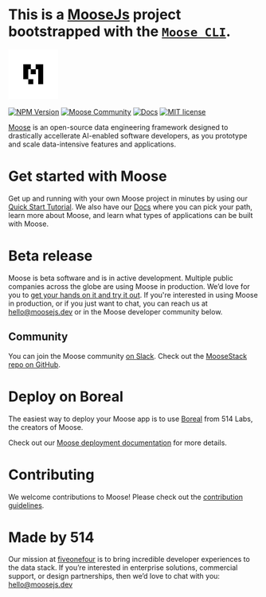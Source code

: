# This is a [MooseJs](https://docs.fiveonefour.com/moose) project bootstrapped with the [`Moose CLI`](https://github.com/514-labs/moose/tree/main/apps/framework-cli).

<a href="https://docs.fiveonefour.com/moose"><img src="https://raw.githubusercontent.com/514-labs/moose/main/logo-m-light.png" alt="moose logo" height="100px"></a>

[![NPM Version](https://img.shields.io/npm/v/%40514labs%2Fmoose-cli?logo=npm)](https://www.npmjs.com/package/@514labs/moose-cli?activeTab=readme)
[![Moose Community](https://img.shields.io/badge/slack-moose_community-purple.svg?logo=slack)](https://join.slack.com/t/moose-community/shared_invite/zt-2fjh5n3wz-cnOmM9Xe9DYAgQrNu8xKxg)
[![Docs](https://img.shields.io/badge/quick_start-docs-blue.svg)](https://docs.fiveonefour.com/moose/getting-started/quickstart)
[![MIT license](https://img.shields.io/badge/license-MIT-yellow.svg)](LICENSE)

[Moose](https://docs.fiveonefour.com/moose) is an open-source data engineering framework designed to drastically accellerate AI-enabled software developers, as you prototype and scale data-intensive features and applications.

# Get started with Moose

Get up and running with your own Moose project in minutes by using our [Quick Start Tutorial](https://docs.fiveonefour.com/moose/getting-started/quickstart). We also have our [Docs](https://docs.fiveonefour.com/moose) where you can pick your path, learn more about Moose, and learn what types of applications can be built with Moose.

# Beta release

Moose is beta software and is in active development. Multiple public companies across the globe are using Moose in production. We’d love for you to [get your hands on it and try it out](https://docs.fiveonefour.com/moose/getting-started/quickstart). If you're interested in using Moose in production, or if you just want to chat, you can reach us at [hello@moosejs.dev](mailto:hello@moosejs.dev) or in the Moose developer community below.

## Community

You can join the Moose community [on Slack](https://join.slack.com/t/moose-community/shared_invite/zt-2fjh5n3wz-cnOmM9Xe9DYAgQrNu8xKxg). Check out the [MooseStack repo on GitHub](https://github.com/514-labs/moosestack).

# Deploy on Boreal

The easiest way to deploy your Moose app is to use [Boreal](https://www.fiveonefour.com/boreal) from 514 Labs, the creators of Moose.

Check out our [Moose deployment documentation](https://docs.fiveonefour.com/moose/deploying) for more details.

# Contributing

We welcome contributions to Moose! Please check out the [contribution guidelines](https://github.com/514-labs/moose/blob/main/CONTRIBUTING.md).

# Made by 514

Our mission at [fiveonefour](https://www.fiveonefour.com/) is to bring incredible developer experiences to the data stack. If you’re interested in enterprise solutions, commercial support, or design partnerships, then we’d love to chat with you: [hello@moosejs.dev](mailto:hello@moosejs.dev)
